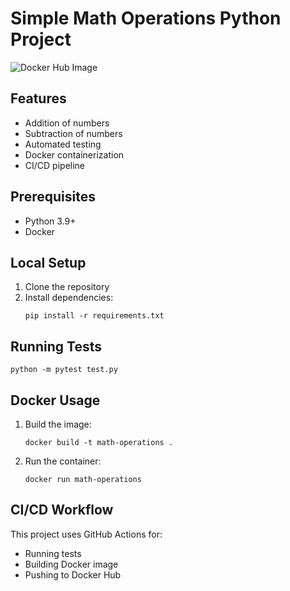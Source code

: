 # Simple Math Operations Python Project

![Docker Hub Image](dockerimage.png)

## Features
- Addition of numbers
- Subtraction of numbers
- Automated testing
- Docker containerization
- CI/CD pipeline

## Prerequisites
- Python 3.9+
- Docker

## Local Setup
1. Clone the repository
2. Install dependencies:
   ```
   pip install -r requirements.txt
   ```

## Running Tests
```
python -m pytest test.py
```

## Docker Usage
1. Build the image:
   ```
   docker build -t math-operations .
   ```
2. Run the container:
   ```
   docker run math-operations
   ```

## CI/CD Workflow
This project uses GitHub Actions for:
- Running tests
- Building Docker image
- Pushing to Docker Hub

